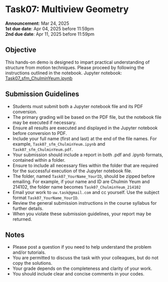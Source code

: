 # Task07: Multiview Geometry

**Announcement**: Mar 24, 2025          
**1st due date**: Apr 04, 2025 before 11:59pm   
**2nd due date**: Apr 11, 2025 before 11:59pm       

## Objective
This hands-on demo is designed to impart practical understanding of structure from motion techniques. Please proceed by following the instructions outlined in the notebook.
Jupyter notebook: [Task07_sfm_ChulminYeum.ipynb](Task07_sfm_ChulminYeum.ipynb)

## Submission Guidelines
* Students must submit both a Jupyter notebook file and its PDF conversion.
* The primary grading will be based on the PDF file, but the notebook file may be executed if necessary.
* Ensure all results are executed and displayed in the Jupyter notebook before conversion to PDF. 
* Include your full name (first and last) at the end of the file names. For example, `Task07_sfm_ChulminYeum.ipynb` and `Task07_sfm_ChulminYeum.pdf`.
* Your submission should include a report in both .pdf and .ipynb formats, contained within a folder. 
* Ensure to include all necessary files within the folder that are required for the successful execution of the Jupyter notebook file.
* The folder, named `Task07_YourName_YourID`, should be zipped before emailing. For example, if your name and ID are Chulmin Yeum and 214102, the folder name becomes `Task07_ChulminYeum_214102`
* Email your work to `uw.task@gmail.com` and cc yourself. Use the subject format `Task07_YourName_YourID`.
* Review the general submission instructions in the course syllabus for further details.
* When you violate these submission guidelines, your report may be returned. 

## Notes
* Please post a question if you need to help understand the problem and/or tutorials. 
* You are permitted to discuss the task with your colleagues, but do not copy the solutions.     
* Your grade depends on the completeness and clarity of your work.  
* You should include clear and concise comments in your codes.  
